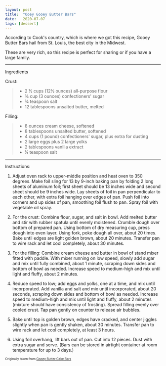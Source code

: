 ```yaml
---
layout: post
title:  "Ooey Gooey Butter Bars"
date:   2020-07-07
tags: [dessert]
---
```


According to Cook's country, which is where we got this recipe, Gooey Butter Bars hail from St. Louis, the best city in the Midwest.

These are very rich, so this recipe is perfect for sharing or if you have a large family.

---

Ingredients

Crust:

> * 2 ½ cups (12½ ounces) all-purpose flour
> * ¾ cup (3 ounces) confectioners' sugar
> * ¾ teaspoon salt
> * 12 tablespoons unsalted butter, melted

Filling:

> * 8 ounces cream cheese, softened
> * 8 tablespoons unsalted butter, softened
> * 4 cups (1 pound) confectioners' sugar, plus extra for dusting
> * 2 large eggs plus 2 large yolks
> * 2 tablespoons vanilla extract
> * ¼ teaspoon salt

---

Instructions:

1. Adjust oven rack to upper-middle position and heat oven to 350 degrees. Make foil sling for 13 by 9-inch
baking pan by folding 2 long sheets of aluminum foil; first sheet should be 13 inches wide and second sheet
should be 9 inches wide. Lay sheets of foil in pan perpendicular to each other, with extra foil hanging over
edges of pan. Push foil into corners and up sides of pan, smoothing foil flush to pan. Spray foil with
vegetable oil spray.

1. For the crust: Combine flour, sugar, and salt in bowl. Add melted butter and stir with rubber spatula
until evenly moistened. Crumble dough over bottom of prepared pan. Using bottom of dry measuring cup, press
dough into even layer. Using fork, poke dough all over, about 20 times. Bake until edges are light golden
brown, about 20 minutes. Transfer pan to wire rack and let cool completely, about 30 minutes.

1. For the filling: Combine cream cheese and butter in bowl of stand mixer fitted with paddle. With mixer
running on low speed, slowly add sugar and mix until fully combined, about 1 minute, scraping down sides and
bottom of bowl as needed. Increase speed to medium-high and mix until light and fluffy, about 2 minutes.

1. Reduce speed to low; add eggs and yolks, one at a time, and mix until incorporated. Add vanilla and salt
and mix until incorporated, about 20 seconds, scraping down sides and bottom of bowl as needed. Increase
speed to medium-high and mix until light and fluffy, about 2 minutes (mixture should have consistency of
frosting). Spread filling evenly over cooled crust. Tap pan gently on counter to release air bubbles.

1. Bake until top is golden brown, edges have cracked, and center jiggles slightly when pan is gently shaken,
about 30 minutes. Transfer pan to wire rack and let cool completely, at least 3 hours.

1. Using foil overhang, lift bars out of pan. Cut into 12 pieces. Dust with extra sugar and serve. (Bars can
be stored in airtight container at room temperature for up to 3 days.)

<font size=1>Originally taken from <a href="https://www.cookscountry.com/recipes/11272-gooey-butter-cake-bars">Gooey Butter Cake Bars</a>
